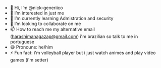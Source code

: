 - 👋 Hi, I’m @nick-generiico
- 👀 I’m interested in just me
- 🌱 I’m currently learning Admistration and security
- 💞️ I’m looking to collaborate on me
- 📫 How to reach me my alternative email (harashimanagazap@gmail.com) i'm brazilian so talk to me in portuguese
- 😄 Pronouns: he/him
- ⚡ Fun fact: i'm volleyball player but i just watch animes and play video games (i'm setter)

<!---
nick-generiico/nick-generiico is a ✨ special ✨ repository because its `README.md` (this file) appears on your GitHub profile.
You can click the Preview link to take a look at your changes.
--->
